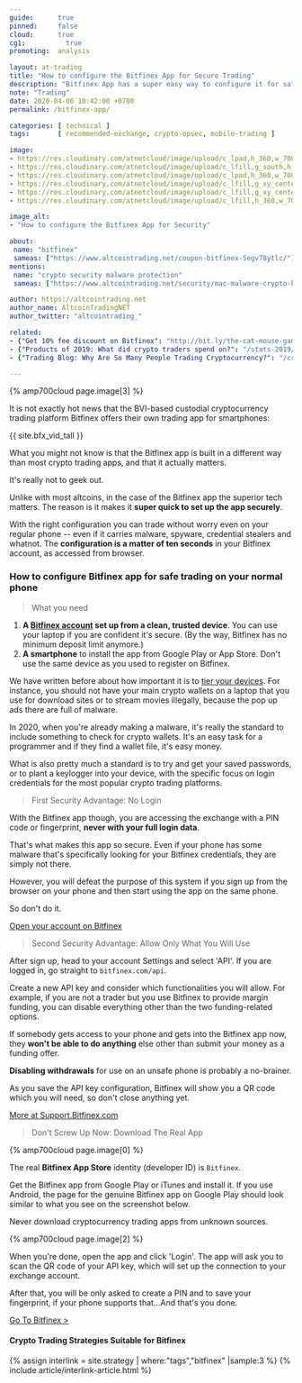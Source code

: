 ```yaml
---
guide:      true
pinned:     false
cloud:      true
cg1:          true
promoting:  analysis

layout: at-trading
title: "How to configure the Bitfinex App for Secure Trading"
description: "Bitfinex App has a super easy way to configure it for safe use on your regular, unsafe smartphone."
note: "Trading"
date: 2020-04-06 10:42:00 +0700
permalink: /bitfinex-app/

categories: [ technical ]
tags:       [ recommended-exchange, crypto-opsec, mobile-trading ]

image:
- https://res.cloudinary.com/atnetcloud/image/upload/c_lpad,h_360,w_700/v1586166133/atnet/bitfinex-app/Screen_Shot_2020-04-06_at_16.39.27_omhtmg.jpg
- https://res.cloudinary.com/atnetcloud/image/upload/c_lfill,g_south,h_700,w_1050/v1586154845/atnet/bitfinex-app/bitfinex-app-api_ds9g8r.png
- https://res.cloudinary.com/atnetcloud/image/upload/c_lpad,h_360,w_700/v1586165610/atnet/bitfinex-app/Screen_Shot_2020-04-06_at_16.03.58_ob2mqz.jpg
- https://res.cloudinary.com/atnetcloud/image/upload/c_lfill,g_xy_center,h_360,w_700,y_1000/v1586154845/atnet/bitfinex-app/bitfinex-app_wallet-transfer-0.jpg
- https://res.cloudinary.com/atnetcloud/image/upload/c_lfill,g_xy_center,h_360,w_700,x_0,y_900/v1586154845/atnet/bitfinex-app/bitfinex-app_wallet-transfer-1.jpg
- https://res.cloudinary.com/atnetcloud/image/upload/c_lfill,h_360,w_700/v1586154845/atnet/bitfinex-app/bitfinex-app_wallet-transfer-2.jpg

image_alt:
- "How to configure the Bitfinex App for Security"

about:
 name: "bitfinex"
 sameas: ["https://www.altcointrading.net/coupon-bitfinex-5egv78ytlc/"]
mentions:
 name: "crypto security malware protection"
 sameas: ["https://www.altcointrading.net/security/mac-malware-crypto-basic-protection/"]

author: https://altcointrading.net
author_name: AltcoinTradingNET
author_twitter: "altcointrading_"

related:
- {"Get 10% fee discount on Bitfinex": "http://bit.ly/the-cat-mouse-game"}
- {"Products of 2019: What did crypto traders spend on?": "/stats-2019/"}
- {"Trading Blog: Why Are So Many People Trading Cryptocurrency?": "/crypto-trading-growth/"}

---
```


{% amp700cloud page.image[3] %}

It is not exactly hot news that the BVI-based custodial cryptocurrency trading platform Bitfinex offers their own trading app for smartphones:


<div class="clearfix"></div>
  {{ site.bfx_vid_tall }}
<div class="clearfix"></div>


What you might not know is that the Bitfinex app is built in a different way than most crypto trading apps, and that it actually matters.

It's really not to geek out.

Unlike with most altcoins, in the case of the Bitfinex app the superior tech matters. The reason is it makes it **super quick to set up the app securely**.

With the right configuration you can trade without worry even on your regular phone -- even if it carries malware, spyware, credential stealers and whatnot. The **configuration is a matter of ten seconds** in your Bitfinex account, as accessed from browser.

### How to configure Bitfinex app for safe trading on your normal phone

> What you need

1. **A [Bitfinex account](http://bit.ly/the-cat-mouse-game) set up from a clean, trusted device**. You can use your laptop if you are confident it's secure. (By the way, Bitfinex has no minimum deposit limit anymore.)
2. **A smartphone** to install the app from Google Play or App Store. Don't use the same device as you used to register on Bitfinex.

We have written before about how important it is to [tier your devices](/security/device-management/). For instance, you should not have your main crypto wallets on a laptop that you use for download sites or to stream movies illegally, because the pop up ads there are full of malware.

In 2020, when you're already making a malware, it's really the standard to include something to check for crypto wallets. It's an easy task for a programmer and if they find a wallet file, it's easy money.

What is also pretty much a standard is to try and get your saved passwords, or to plant a keylogger into your device, with the specific focus on login credentials for the most popular crypto trading platforms.

> First Security Advantage: No Login

With the Bitfinex app though, you are accessing the exchange with a PIN code or fingerprint, **never with your full login data**.

That's what makes this app so secure. Even if your phone has some malware that's specifically looking for your Bitfinex credentials, they are simply not there.

However, you will defeat the purpose of this system if you sign up from the browser on your phone and then start using the app on the same phone.

So don't do it.

<p><a class="btn" href="http://bit.ly/the-cat-mouse-game">Open your account on Bitfinex</a></p>

> Second Security Advantage: Allow Only What You Will Use

After sign up, head to your account Settings and select 'API'. If you are logged in, go straight to `bitfinex.com/api`.

Create a new API key and consider which functionalities you will allow. For example, if you are not a trader but you use Bitfinex to provide margin funding, you can disable everything other than the two funding-related options.

If somebody gets access to your phone and gets into the Bitfinex app now, they **won't be able to do anything** else other than submit your money as a funding offer.

**Disabling withdrawals** for use on an unsafe phone is probably a no-brainer.

<amp-img itemprop="image" alt="AltcoinTrading.NET"
          src="{{ page.image[1] }}"
          layout="responsive"
          data-original-width="1050px" data-original-height="700px"
          width="1050px" height="700px"></amp-img>

As you save the API key configuration, Bitfinex will show you a QR code which you will need, so don't close anything yet.

<p><a class="btn" href="https://support.bitfinex.com/hc/en-us/articles/115002349625-API-Key-Setup-Login">More at Support.Bitfinex.com</a></p>


> Don't Screw Up Now: Download The Real App

{% amp700cloud page.image[0] %}

The real **Bitfinex App Store** identity (developer ID) is `Bitfinex`.

Get the Bitfinex app from Google Play or iTunes and install it. If you use Android, the page for the genuine Bitfinex app on Google Play should look similar to what you see on the screenshot below.

Never download cryptocurrency trading apps from unknown sources.

{% amp700cloud page.image[2] %}

When you're done, open the app and click 'Login'. The app will ask you to scan the QR code of your API key, which will set up the connection to your exchange account.

After that, you will be only asked to create a PIN and to save your fingerprint, if your phone supports that...And that's you done.

<p><a class="btn" href="http://bit.ly/the-cat-mouse-game">Go To Bitfinex > </a></p>

#### Crypto Trading Strategies Suitable for Bitfinex

{% assign interlink = site.strategy | where:"tags","bitfinex" |sample:3 %}
{% include article/interlink-article.html %}

